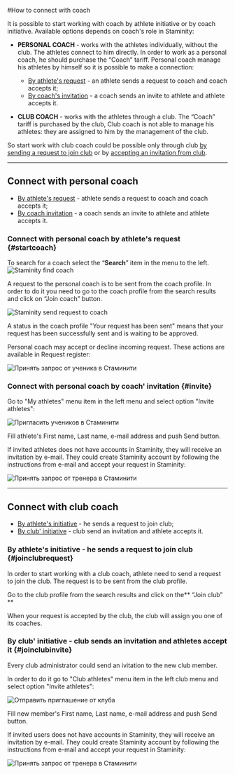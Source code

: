 #How to connect with coach

It is possible to start working with coach by athlete initiative or by coach initiative. 
Available options depends on coach's role in Staminity:

* **PERSONAL COACH** - works with the athletes individually, without the club. The athletes connect to him directly. In order to work as a personal coach, he should purchase the “Coach” tariff.
Personal coach manage his athletes by himself so it is possible to make a connection:
  * [By athlete's request](#startcoach) - an athlete sends a request to coach and coach accepts it;
  * [By coach's invitation](#invite) - a coach sends an invite to athlete and athlete accepts it.

* **CLUB COACH** - works with the athletes through a club. The “Coach” tariff is purchased by the club,
Club coach is not able to manage his athletes:  they are assigned to him by the management of the club.

So start work with club coach could be possible only through club [by sending a request to join club](#joinclubrequest) or by [accepting an invitation from club](#joinclubinvite).

---
## Connect with personal coach
* [By athlete's request](#startcoach) - athlete sends a request to coach and coach accepts it;
* [By coach invitation](#invite) - a coach sends an invite to athlete and athlete accepts it.


### Connect with personal coach by athlete's request {#startcoach}

To search for a coach select the “**Search**” item in the menu to the left.
![Staminity find coach](http://content.staminity.com/assets/images/_new/search/find-coach.png)

A request to the personal coach is to be sent from the coach profile. In order to do it you need to go to the coach profile from the search results and click on “Join coach” button.

![Staminity send request to coach](http://content.staminity.com/assets/images/StartCoaching_4.gif)

A status in the coach profile "Your request has been sent" means that your request has been successfully sent and is waiting to be approved.

Personal coach may accept or decline incoming request. These actions are available in Request register:
 
![Принять запрос от ученика в Стаминити](http://content.staminity.com/assets/images/requests/accept_request.gif)


### Connect with personal coach by coach' invitation {#invite}

Go to "My athletes" menu item in the left menu and select option "Invite athletes":

![Пригласить учеников в Стаминити](https://content.staminity.com/assets/images/_new/coach/coach-athlete-invite.png)

Fill athlete's First name, Last name, e-mail address and push Send button.

If invited athletes does not have accounts in Staminity, they will receive an invitation by e-mail.
They could create Staminity account by following the instructions from e-mail and accept your request in Staminity:
 
![Принять запрос от тренера в Стаминити](https://content.staminity.com/assets/images/requests/accept_inviteFromCoach.gif)

---

## Connect with club coach
* [By athlete's initiative](#joinclubrequest) - he sends a request to join club;
* [By club' initiative](#joinclubinvite) - club send an invitation and athlete accepts it. 

### By athlete's initiative - he sends a request to join club {#joinclubrequest}

In order to start working with a club coach, athlete need to send a request to join the club. The request is to be sent from the club profile.

Go to the club profile from the search results and click on the** “Join club” **

When your request is accepted by the club, the club will assign you one of its coaches.


### By club' initiative - club sends an invitation and athletes accept it {#joinclubinvite}

Every club administrator could send an ivitation to the new club member. 

In order to do it go to "Club athletes" menu item in the left club menu and select option "Invite athletes":

![Отправить приглашение от клуба](https://content.staminity.com/assets/images/_new/club/club-management-invite.png)

Fill new member's First name, Last name, e-mail address and push Send button.

If invited users does not have accounts in Staminity, they will receive an invitation by e-mail.
They could create Staminity account by following the instructions from e-mail and accept your request in Staminity:
 
![Принять запрос от тренера в Стаминити](https://content.staminity.com/assets/images/requests/accept_inviteFromCoach.gif)